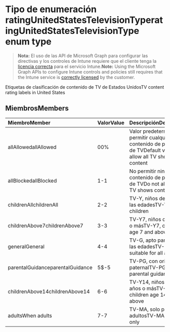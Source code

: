 # <a name="ratingunitedstatestelevisiontype-enum-type"></a><span data-ttu-id="56a64-101">Tipo de enumeración ratingUnitedStatesTelevisionType</span><span class="sxs-lookup"><span data-stu-id="56a64-101">ratingUnitedStatesTelevisionType enum type</span></span>

> <span data-ttu-id="56a64-102">**Nota:** El uso de las API de Microsoft Graph para configurar las directivas y los controles de Intune requiere que el cliente tenga la [licencia correcta](https://go.microsoft.com/fwlink/?linkid=839381) para el servicio Intune.</span><span class="sxs-lookup"><span data-stu-id="56a64-102">**Note:** Using the Microsoft Graph APIs to configure Intune controls and policies still requires that the Intune service is [correctly licensed](https://go.microsoft.com/fwlink/?linkid=839381) by the customer.</span></span>

<span data-ttu-id="56a64-103">Etiquetas de clasificación de contenido de TV de Estados Unidos</span><span class="sxs-lookup"><span data-stu-id="56a64-103">TV content rating labels in United States</span></span>
## <a name="members"></a><span data-ttu-id="56a64-104">Miembros</span><span class="sxs-lookup"><span data-stu-id="56a64-104">Members</span></span>
|<span data-ttu-id="56a64-105">Miembro</span><span class="sxs-lookup"><span data-stu-id="56a64-105">Member</span></span>|<span data-ttu-id="56a64-106">Valor</span><span class="sxs-lookup"><span data-stu-id="56a64-106">Value</span></span>|<span data-ttu-id="56a64-107">Descripción</span><span class="sxs-lookup"><span data-stu-id="56a64-107">Description</span></span>|
|:---|:---|:---|
|<span data-ttu-id="56a64-108">allAllowed</span><span class="sxs-lookup"><span data-stu-id="56a64-108">allAllowed</span></span>|<span data-ttu-id="56a64-109">0</span><span class="sxs-lookup"><span data-stu-id="56a64-109">0%</span></span>|<span data-ttu-id="56a64-110">Valor predeterminado, permitir cualquier contenido de programas de TV</span><span class="sxs-lookup"><span data-stu-id="56a64-110">Default value, allow all TV shows content</span></span>|
|<span data-ttu-id="56a64-111">allBlocked</span><span class="sxs-lookup"><span data-stu-id="56a64-111">allBlocked</span></span>|<span data-ttu-id="56a64-112">1</span><span class="sxs-lookup"><span data-stu-id="56a64-112">-1</span></span>|<span data-ttu-id="56a64-113">No permitir ningún contenido de programa de TV</span><span class="sxs-lookup"><span data-stu-id="56a64-113">Do not allow any TV shows content</span></span>|
|<span data-ttu-id="56a64-114">childrenAll</span><span class="sxs-lookup"><span data-stu-id="56a64-114">childrenAll</span></span>|<span data-ttu-id="56a64-115">2</span><span class="sxs-lookup"><span data-stu-id="56a64-115">-2</span></span>|<span data-ttu-id="56a64-116">TV-Y, niños de todas las edades</span><span class="sxs-lookup"><span data-stu-id="56a64-116">TV-Y, all children</span></span>|
|<span data-ttu-id="56a64-117">childrenAbove7</span><span class="sxs-lookup"><span data-stu-id="56a64-117">childrenAbove7</span></span>|<span data-ttu-id="56a64-118">3</span><span class="sxs-lookup"><span data-stu-id="56a64-118">-3</span></span>|<span data-ttu-id="56a64-119">TV-Y7, niños de 7 años o más</span><span class="sxs-lookup"><span data-stu-id="56a64-119">TV-Y7, children age 7 and above</span></span>|
|<span data-ttu-id="56a64-120">general</span><span class="sxs-lookup"><span data-stu-id="56a64-120">General</span></span>|<span data-ttu-id="56a64-121">4</span><span class="sxs-lookup"><span data-stu-id="56a64-121">-4</span></span>|<span data-ttu-id="56a64-122">TV-G, apto para todas las edades</span><span class="sxs-lookup"><span data-stu-id="56a64-122">TV-G, suitable for all ages</span></span>|
|<span data-ttu-id="56a64-123">parentalGuidance</span><span class="sxs-lookup"><span data-stu-id="56a64-123">parentalGuidance</span></span>|<span data-ttu-id="56a64-124">5</span><span class="sxs-lookup"><span data-stu-id="56a64-124">$-5</span></span>|<span data-ttu-id="56a64-125">TV-PG, con orientación paternal</span><span class="sxs-lookup"><span data-stu-id="56a64-125">TV-PG, parental guidance</span></span>|
|<span data-ttu-id="56a64-126">childrenAbove14</span><span class="sxs-lookup"><span data-stu-id="56a64-126">childrenAbove14</span></span>|<span data-ttu-id="56a64-127">6</span><span class="sxs-lookup"><span data-stu-id="56a64-127">-6</span></span>|<span data-ttu-id="56a64-128">TV-Y14, niños de 14 años o más</span><span class="sxs-lookup"><span data-stu-id="56a64-128">TV-14, children age 14 and above</span></span>|
|<span data-ttu-id="56a64-129">adults</span><span class="sxs-lookup"><span data-stu-id="56a64-129">When adults</span></span>|<span data-ttu-id="56a64-130">7</span><span class="sxs-lookup"><span data-stu-id="56a64-130">-7</span></span>|<span data-ttu-id="56a64-131">TV-MA, solo para adultos</span><span class="sxs-lookup"><span data-stu-id="56a64-131">TV-MA, adults only</span></span>|








